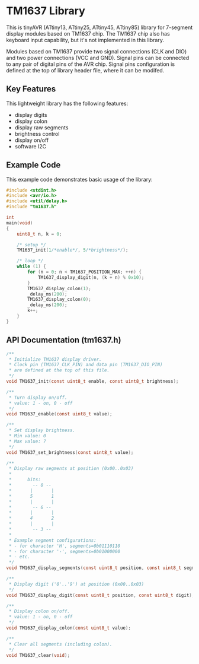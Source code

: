 # TM1637 Library
This is tinyAVR (ATtiny13, ATtiny25, ATtiny45, ATtiny85) library for 7-segment display modules based on TM1637 chip. The TM1637 chip also has keyboard input capability, but it's not implemented in this library.

Modules based on TM1637 provide two signal connections (CLK and DIO) and two power connections (VCC and GND). Signal pins can be connected to any pair of digital pins of the AVR chip. Signal pins configuration is defined at the top of library header file, where it can be modifed.

## Key Features
This lightweight library has the following features:
* display digits
* display colon
* display raw segments
* brightness control
* display on/off
* software I2C

## Example Code
This example code demonstrates basic usage of the library:

```c
#include <stdint.h>
#include <avr/io.h>
#include <util/delay.h>
#include "tm1637.h"

int
main(void)
{
	uint8_t n, k = 0;

	/* setup */
	TM1637_init(1/*enable*/, 5/*brightness*/);

	/* loop */
	while (1) {
		for (n = 0; n < TM1637_POSITION_MAX; ++n) {
			TM1637_display_digit(n, (k + n) % 0x10);
		}
		TM1637_display_colon(1);
		_delay_ms(200);
		TM1637_display_colon(0);
		_delay_ms(200);
		k++;
	}
}
```

## API Documentation (tm1637.h)

```c
/**
 * Initialize TM1637 display driver.
 * Clock pin (TM1637_CLK_PIN) and data pin (TM1637_DIO_PIN)
 * are defined at the top of this file.
 */
void TM1637_init(const uint8_t enable, const uint8_t brightness);

/**
 * Turn display on/off.
 * value: 1 - on, 0 - off
 */
void TM1637_enable(const uint8_t value);

/**
 * Set display brightness.
 * Min value: 0
 * Max value: 7
 */
void TM1637_set_brightness(const uint8_t value);

/**
 * Display raw segments at position (0x00..0x03)
 *
 *      bits:
 *        -- 0 --
 *       |       |
 *       5       1
 *       |       |
 *        -- 6 --
 *       |       |
 *       4       2
 *       |       |
 *        -- 3 --
 *
 * Example segment configurations:
 * - for character 'H', segments=0b01110110
 * - for character '-', segments=0b01000000
 * - etc.
 */
void TM1637_display_segments(const uint8_t position, const uint8_t segments);

/**
 * Display digit ('0'..'9') at position (0x00..0x03)
 */
void TM1637_display_digit(const uint8_t position, const uint8_t digit);

/**
 * Display colon on/off.
 * value: 1 - on, 0 - off
 */
void TM1637_display_colon(const uint8_t value);

/**
 * Clear all segments (including colon).
 */
void TM1637_clear(void);

```
